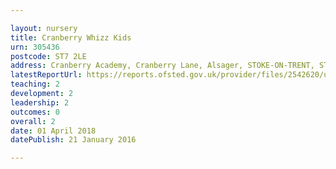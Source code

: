 ```yaml
---

layout: nursery
title: Cranberry Whizz Kids
urn: 305436
postcode: ST7 2LE
address: Cranberry Academy, Cranberry Lane, Alsager, STOKE-ON-TRENT, ST7 2LE
latestReportUrl: https://reports.ofsted.gov.uk/provider/files/2542620/urn/305436.pdf
teaching: 2
development: 2
leadership: 2
outcomes: 0
overall: 2
date: 01 April 2018 
datePublish: 21 January 2016

---
```

